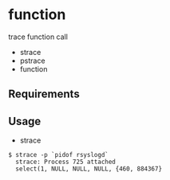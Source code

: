 # function

trace function call

- strace
- pstrace
- function 

## Requirements

## Usage

- strace
```
$ strace -p `pidof rsyslogd`
  strace: Process 725 attached
  select(1, NULL, NULL, NULL, {460, 884367}
```
